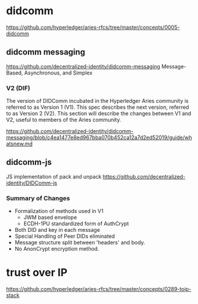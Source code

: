 # didcomm

https://github.com/hyperledger/aries-rfcs/tree/master/concepts/0005-didcomm

## didcomm messaging

https://github.com/decentralized-identity/didcomm-messaging
Message-Based, Asynchronous, and Simplex

### V2 (DIF)

The version of DIDComm incubated in the Hyperledger Aries community is referred to as Version 1 (V1). This spec describes the next version, referred to as Version 2 (V2). This section will describe the changes between V1 and V2, useful to members of the Aries community.

https://github.com/decentralized-identity/didcomm-messaging/blob/c4ea1477e8ed967bba070b452ca12a7d2ed52019/guide/whatsnew.md

## didcomm-js
JS implementation of pack and unpack https://github.com/decentralized-identity/DIDComm-js

### Summary of Changes

- Formalization of methods used in V1
    - JWM based envelope
    - ECDH-1PU standardized form of AuthCrypt
- Both DID and key in each message
- Special Handling of Peer DIDs eliminated
- Message structure split between 'headers' and body.
- No AnonCrypt encryption method.

# trust over IP

https://github.com/hyperledger/aries-rfcs/tree/master/concepts/0289-toip-stack


